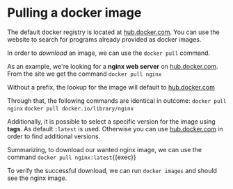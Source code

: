 # Pulling a docker image

The default docker registry is located at [hub.docker.com](https://hub.docker.com). You can use the website to search for programs already provided as docker images.

In order to *download* an image, we can use the `docker pull` command.

As an example, we're looking for a **nginx web server** on [hub.docker.com](https://hub.docker.com). From the site we get the command 
`docker pull nginx`

Without a prefix, the lookup for the image will default to [hub.docker.com](https://hub.docker.com)

Through that, the following commands are identical in outcome:
`docker pull nginx`
`docker pull docker.io/library/nginx`

Additionally, it is possible to select a specific version for the image using **tags**.
As default `:latest` is used. Otherwise you can use [hub.docker.com](https://hub.docker.com) in order to find additional versions. 

Summarizing, to download our wanted nginx image, we can use the command
`docker pull nginx:latest`{{exec}}

To verify the successful download, we can run `docker images` and should see the nginx image.
